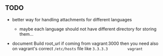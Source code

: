 ## TODO

- better way for handling attachments for different languages
    - maybe each language should not have different directory for storing them...

- document Build root_url if coming from vagrant:3000 then you need also on vagrant's
correct `/etc/hosts` file like `3.3.3.3         vagrant`
